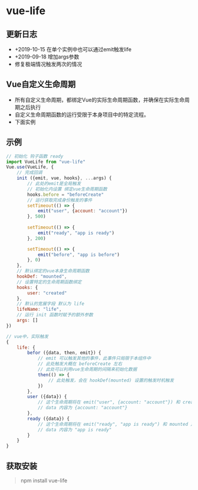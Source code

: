 # vue-life  

## 更新日志
 * +2019-10-15 在单个实例中也可以通过emit触发life
 * +2019-09-18 增加args参数
 * 修复极端情况触发两次的情况

## Vue自定义生命周期
 - 所有自定义生命周期，都绑定Vue的实际生命周期函数，并确保在实际生命周期之后执行
 - 自定义生命周期函数的运行受限于本身项目中的特定流程。
 - 下面实例

## 示例
````javascript
// 初始化 钩子函数 ready
import VueLife from "vue-life"
Vue.use(VueLife, {
    // 完成回调
    init ({emit, vue, hooks}, ...args) {
        // 此处的emit是全局触发
        // 初始化内设置 绑定vue生命周期函数
        hooks.before = "beforeCreate"
        // 运行获取完成身份触发的事件
        setTimeout(() => {
            emit("user", {account: "account"})
        }, 500)
        
        setTimeout(() => {
            emit("ready", "app is ready")
        }, 200)

        setTimeout(() => {
            emit("before", "app is before")
        }, 0)
    },
    // 默认绑定的vue本身生命周期函数
    hookDef: "mounted",
    // 设置特定的生命周期函数绑定
    hooks: {
        user: "created"
    },
    // 默认的宽展字段 默认为 life
    lifeName: "life",
    // 运行 init 函数时赋予的额外参数
    args: []
})

````

````javascript
// vue中，实际触发
{
    life: {
        befor ({data, then, emit}) {
            // emit 可以触发其他的事件，此事件只局限于本组件中
            // 此处触发大概在 beforeCreate 左右
            // 此处可以利用vue生命周期的间隔来初始化数据
            then(() => {
                // 此处触发，会在 hookDef(mounted) 设置的触发时机触发 
            })
        },
        user ({data}) {
            // 这个生命周期将在 emit("user", {account: "account"}) 和 created 之后来触发生命周期（hooks配置）
            // data 内容为 {account: "account"}
        },
        ready ({data}) {
            // 这个生命周期将在 emit("ready", "app is ready") 和 mounted 之后来触发生命周期（hookDef配置）
            // data 内容为 "app is ready"
        }
    }
}

````

## 获取安装  
> npm install vue-life
